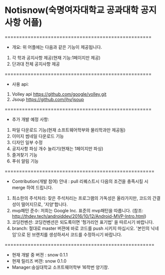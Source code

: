 # Notisnow(숙명여자대학교 공과대학 공지사항 어플)


===================================================
* 개요: 위 어플에는 다음과 같은 기능이 제공됩니다.
1. 각 학과 공지사항 제공(현재 기능:1페이지만 제공)
2. 단과대 전체 공지사항 제공

===================================================
* 사용 api:
1. Volley api https://github.com/google/volley.git
2. Jsoup https://github.com/jhy/jsoup

===================================================
* 추가 개발 예정 사항:
1. 파일 다운로드 기능(현재 소프트웨어학부와 물리학과만 제공됨)
2. 이미지 썸네일 다운로드 기능
3. 디자인 일부 수정
4. 공지사항 파싱 개수 늘리기(현재는 1페이지만 파싱)
5. 즐겨찾기 기능
6. 푸쉬 알림 기능

====================================================
* Contribution(개발 참여) 안내
 : pull 리퀘스트시 다음의 조건을 충족시킬 시 merge 하여 드립니다.
 1. 최소한의 주석처리: 잦은 주석처리는 프로그램의 가독성은 올라가지만, 코드의 간결성이 떨어지므로, '지양'합니다.
 2. mvp패턴 준수: 저희는 Google Inc. 표준의 mvp패턴을 따릅니다. (참조: http://thdev.tech/androiddev/2016/10/12/Android-MVP-Intro.html)
 3. 코딩컨벤션: 코딩컨벤션은 되도록이면 '헝가리언 표기법' 을 따르시기 바랍니다. 
 4. branch: 절대로 master 버젼에 바로 코드를 push 시키지 마십시오. '본인의 닉네임'으로 된 브랜치를 생성하셔서 코드를 수정하시기 바랍니다.
 
====================================================
* 현재 개발 중 버젼 : snow 0.1.1
* 현재 릴리즈 버젼: snow 0.1.0
* Manager:숭실대학교 소프트웨어학부 16학번 양기창.

